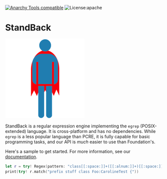 [![Anarchy Tools compatible](https://img.shields.io/badge/Anarchy%20Tools-compatible-4BC51D.svg?style=flat)](http://anarchytools.org)
![License:apache](https://img.shields.io/hexpm/l/plug.svg)

# StandBack

![StandBack](art/standback-small.png)

StandBack is a regular expression engine implementing the `egrep` (POSIX-extended) language.  It is cross-platform and has no dependencies.
While `egrep` is a less popular language than PCRE, it is fully capable for basic programming tasks, and our API is *much* easier to use than Foundation's.

Here's a sample to get started. For more information, see our [documentation](http://standback-docs.sealedabstract.com).


```swift
let r = try! Regex(pattern: "class[[:space:]]+([[:alnum:]]+)[[:space:]]*:CarolineTest[[:space:]]*\\{")
print(try! r.match("prefix stuff class Foo:CarolineTest {"))
```